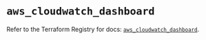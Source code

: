 # `aws_cloudwatch_dashboard`

Refer to the Terraform Registry for docs: [`aws_cloudwatch_dashboard`](https://registry.terraform.io/providers/hashicorp/aws/5.83.1/docs/resources/cloudwatch_dashboard).
